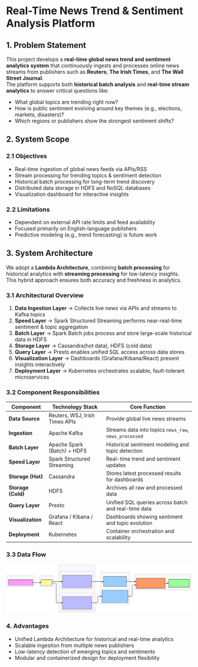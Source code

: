 # Real-Time News Trend & Sentiment Analysis Platform

## 1. Problem Statement
This project develops a **real-time global news trend and sentiment analytics system** that continuously ingests and processes online news streams from publishers such as **Reuters**, **The Irish Times**, and **The Wall Street Journal**.  
The platform supports both **historical batch analysis** and **real-time stream analytics** to answer critical questions like:

- What global topics are trending right now?  
- How is public sentiment evolving around key themes (e.g., elections, markets, disasters)?  
- Which regions or publishers show the strongest sentiment shifts?

## 2. System Scope

### 2.1 Objectives
- Real-time ingestion of global news feeds via APIs/RSS  
- Stream processing for trending topics & sentiment detection  
- Historical batch processing for long-term trend discovery  
- Distributed data storage in HDFS and NoSQL databases  
- Visualization dashboard for interactive insights  

### 2.2 Limitations
- Dependent on external API rate limits and feed availability  
- Focused primarily on English-language publishers  
- Predictive modeling (e.g., trend forecasting) is future work  

## 3. System Architecture
We adopt a **Lambda Architecture**, combining **batch processing** for historical analytics with **streaming processing** for low-latency insights.  
This hybrid approach ensures both accuracy and freshness in analytics.

### 3.1 Architectural Overview

1. **Data Ingestion Layer** → Collects live news via APIs and streams to Kafka topics  
2. **Speed Layer** → Spark Structured Streaming performs near-real-time sentiment & topic aggregation  
3. **Batch Layer** → Spark Batch jobs process and store large-scale historical data in HDFS  
4. **Storage Layer** → Cassandra(hot data), HDFS (cold data)  
5. **Query Layer** → Presto enables unified SQL access across data stores  
6. **Visualization Layer** → Dashboards (Grafana/Kibana/React) present insights interactively  
7. **Deployment Layer** → Kubernetes orchestrates scalable, fault-tolerant microservices  

### 3.2 Component Responsibilities

| Component | Technology Stack| Core Function |
|--------------|----------------|--------|
| **Data Source** | Reuters, WSJ, Irish Times APIs | Provide global live news streams |
| **Ingestion** | Apache Kafka | Streams data into topics `news_raw`, `news_processed` |
| **Batch Layer** | Apache Spark (Batch) + HDFS | Historical sentiment modeling and topic detection |
| **Speed Layer** | Spark Structured Streaming | Real-time trend and sentiment updates |
| **Storage (Hot)** | Cassandra | Stores latest processed results for dashboards |
| **Storage (Cold)** | HDFS | Archives all raw and processed data |
| **Query Layer** | Presto | Unified SQL queries across batch and real-time data |
| **Visualization** | Grafana / Kibana / React | Dashboards showing sentiment and topic evolution |
| **Deployment** | Kubernetes | Container orchestration and scalability |

### 3.3 Data Flow

<p align="center">
  <img src="resources/dataflow.svg" alt="Lambda Architecture Diagram"/>
</p>

### 4. Advantages

* Unified Lambda Architecture for historical and real-time analytics
* Scalable ingestion from multiple news publishers
* Low-latency detection of emerging topics and sentiments
* Modular and containerized design for deployment flexibility